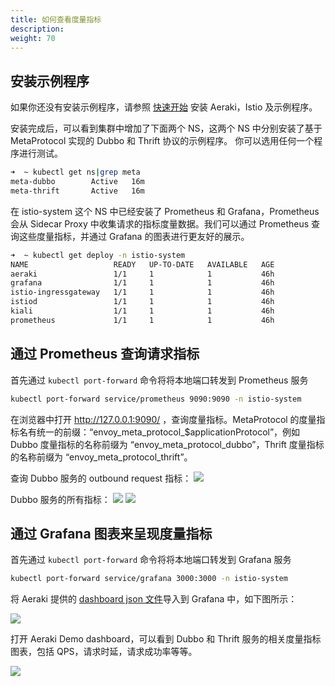 ```yaml
---
title: 如何查看度量指标
description: 
weight: 70
---
```


## 安装示例程序

如果你还没有安装示例程序，请参照 [快速开始](/zh/docs/v1.0/quickstart/) 安装 Aeraki，Istio 及示例程序。

安装完成后，可以看到集群中增加了下面两个 NS，这两个 NS 中分别安装了基于 MetaProtocol 实现的 Dubbo 和 Thrift 协议的示例程序。
你可以选用任何一个程序进行测试。

```bash
➜  ~ kubectl get ns|grep meta
meta-dubbo        Active   16m
meta-thrift       Active   16m
```

在 istio-system 这个 NS 中已经安装了 Prometheus 和 Grafana，Prometheus 会从 Sidecar Proxy 中收集请求的指标度量数据。我们可以通过 Prometheus 查询这些度量指标，并通过 Grafana 的图表进行更友好的展示。

```bash
➜  ~ kubectl get deploy -n istio-system
NAME                   READY   UP-TO-DATE   AVAILABLE   AGE
aeraki                 1/1     1            1           46h
grafana                1/1     1            1           46h
istio-ingressgateway   1/1     1            1           46h
istiod                 1/1     1            1           46h
kiali                  1/1     1            1           46h
prometheus             1/1     1            1           46h
```

## 通过 Prometheus 查询请求指标

首先通过 ```kubectl port-forward``` 命令将将本地端口转发到 Prometheus 服务

```bash
kubectl port-forward service/prometheus 9090:9090 -n istio-system
```

在浏览器中打开 http://127.0.0.1:9090/ ，查询度量指标。MetaProtocol 的度量指标名有统一的前缀：“envoy_meta_protocol_$applicationProtocol”，例如 Dubbo 度量指标的名称前缀为 “envoy_meta_protocol_dubbo”，Thrift 度量指标的名称前缀为 “envoy_meta_protocol_thrift”。

查询 Dubbo 服务的 outbound request 指标：
![](../prometheus-request-time.png)

Dubbo 服务的所有指标：
![](../prometheus-request.png)
![](../prometheus-response.png)

## 通过 Grafana 图表来呈现度量指标

首先通过 ```kubectl port-forward``` 命令将将本地端口转发到 Grafana 服务

```bash
kubectl port-forward service/grafana 3000:3000 -n istio-system
```

将 Aeraki 提供的 [dashboard json 文件](https://github.com/aeraki-mesh/aeraki/blob/master/demo/grafana-dashboard.json)导入到 Grafana 中，如下图所示：

![](../grafana-import-dashboard.png)

打开 Aeraki Demo dashboard，可以看到 Dubbo 和 Thrift 服务的相关度量指标图表，包括 QPS，请求时延，请求成功率等等。

![](../grafana-metrics.png)




